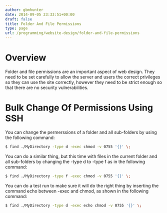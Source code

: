 ```yaml
---
author: gbmhunter
date: 2014-09-05 23:33:51+00:00
draft: false
title: Folder And File Permissions
type: page
url: /programming/website-design/folder-and-file-permissions
---
```


# Overview

Folder and file permissions are an important aspect of web design. They need to be set carefully to allow the server and users the correct privileges so they can use the site correctly, however they need to be strict enough so that there are no security vulnerabilities.

# Bulk Change Of Permissions Using SSH

You can change the permerssions of a folder and all sub-folders by using the following command:
    
```sh
$ find ./MyDirectory -type d -exec chmod -v 0755 '{}' \;
```

You can do a similar thing, but this time with files in the current folder and all sub-folders by changing the -type d to -type f as in the following command:

```sh    
$ find ./MyDirectory -type f -exec chmod -v 0755 '{}' \;
```

You can do a test run to make sure it will do the right thing by inserting the command echo between -exec and chmod, as shown in the following command:

```sh    
$ find ./MyDirectory -type d -exec echo chmod -v 0755 '{}' \;
```